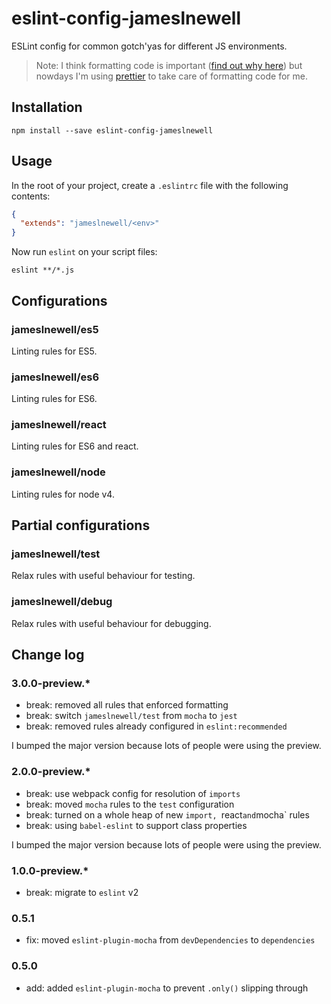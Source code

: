 # eslint-config-jameslnewell

ESLint config for common gotch'yas for different JS environments.

> Note: I think formatting code is important ([find out why here](https://github.com/airbnb/javascript/issues/866)) but nowdays
I'm using [prettier](https://github.com/prettier/prettier) to take care of formatting code for  me.

## Installation

    npm install --save eslint-config-jameslnewell

## Usage

In the root of your project, create a `.eslintrc` file with the following contents:

```json
{
  "extends": "jameslnewell/<env>"
}
```

    
Now run `eslint` on your script files:

    eslint **/*.js

## Configurations

### jameslnewell/es5

Linting rules for ES5.

### jameslnewell/es6

Linting rules for ES6.

### jameslnewell/react

Linting rules for ES6 and react.

### jameslnewell/node

Linting rules for node v4.

## Partial configurations

### jameslnewell/test

Relax rules with useful behaviour for testing.

### jameslnewell/debug

Relax rules with useful behaviour for debugging.

## Change log

### 3.0.0-preview.*

- break: removed all rules that enforced formatting
- break: switch `jameslnewell/test` from `mocha` to `jest`
- break: removed rules already configured in `eslint:recommended`

I bumped the major version because lots of people were using the preview.

### 2.0.0-preview.*

- break: use webpack config for resolution of `imports` 
- break: moved `mocha` rules to the `test` configuration
- break: turned on a whole heap of new `import, `react` and `mocha` rules
- break: using `babel-eslint` to support class properties

I bumped the major version because lots of people were using the preview.

### 1.0.0-preview.*

- break: migrate to `eslint` v2

### 0.5.1

- fix: moved `eslint-plugin-mocha` from `devDependencies` to `dependencies`

### 0.5.0

- add: added `eslint-plugin-mocha` to prevent `.only()` slipping through

